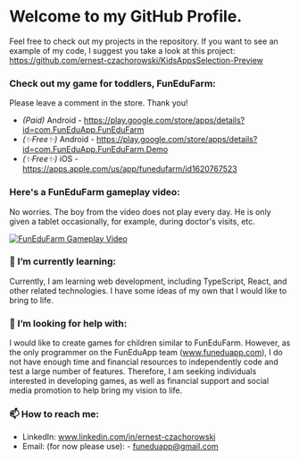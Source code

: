 # Welcome to my GitHub Profile.

Feel free to check out my projects in the repository. If you want to see an example of my code, I suggest you take a look at this project: https://github.com/ernest-czachorowski/KidsAppsSelection-Preview

### Check out my game for toddlers, FunEduFarm:

Please leave a comment in the store. Thank you!

* *(Paid)* Android - https://play.google.com/store/apps/details?id=com.FunEduApp.FunEduFarm
* *(✨Free✨)* Android - https://play.google.com/store/apps/details?id=com.FunEduApp.FunEduFarm.Demo
* *(✨Free✨)* iOS - https://apps.apple.com/us/app/funedufarm/id1620767523

### Here's a FunEduFarm gameplay video:

No worries. The boy from the video does not play every day. He is only given a tablet occasionally, for example, during doctor's visits, etc.

[![FunEduFarm Gameplay Video](https://img.youtube.com/vi/_tNjLeqw-GE/0.jpg)](https://www.youtube.com/watch?v=_tNjLeqw-GE)

### 🌱 I’m currently learning:

Currently, I am learning web development, including TypeScript, React, and other related technologies. I have some ideas of my own that I would like to bring to life.

### 🤔 I’m looking for help with:

I would like to create games for children similar to FunEduFarm. However, as the only programmer on the FunEduApp team (www.funeduapp.com), I do not have enough time and financial resources to independently code and test a large number of features. Therefore, I am seeking individuals interested in developing games, as well as financial support and social media promotion to help bring my vision to life.

### 📫 How to reach me:
* LinkedIn: www.linkedin.com/in/ernest-czachorowski
* Email: (for now please use): - funeduapp@gmail.com
